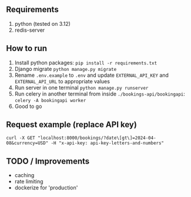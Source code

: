 ## Requirements
1. python (tested on 3.12)
2. redis-server

## How to run
1. Install python packages: `pip install -r requirements.txt`
2. Django migrate `python manage.py migrate`
3. Rename `.env.example` to `.env` and update `EXTERNAL_API_KEY` and `EXTERNAL_API_URL` to appropriate values
4. Run server in one terminal `python manage.py runserver`
5. Run celery in another terminal from inside `./bookings-api/bookingapi`: `celery -A bookingapi worker`
6. Good to go

## Request example (replace API key)
`curl -X GET "localhost:8000/bookings/?date\[gt\]=2024-04-08&currency=USD" -H "x-api-key: api-key-letters-and-numbers"`

## TODO / Improvements
- caching
- rate limiting
- dockerize for 'production'
